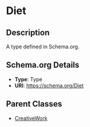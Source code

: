 # Diet

## Description
A type defined in Schema.org.

## Schema.org Details
- **Type**: Type
- **URI**: https://schema.org/Diet

## Parent Classes
- [CreativeWork](../CreativeWork.md)


